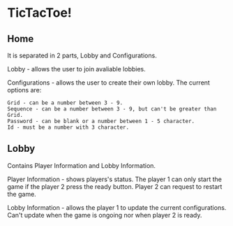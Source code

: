 # TicTacToe!

## Home

It is separated in 2 parts, Lobby and Configurations.

Lobby - allows the user to join avaliable lobbies.

Configurations - allows the user to create their own lobby. The current options are:

    Grid - can be a number between 3 - 9.
    Sequence - can be a number between 3 - 9, but can't be greater than Grid.
    Password - can be blank or a number between 1 - 5 character.
    Id - must be a number with 3 character.

## Lobby

Contains Player Information and Lobby Information.

Player Information - shows players's status. The player 1 can only start the game if the player 2 press the ready button. Player 2 can request to restart the game.

Lobby Information - allows the player 1 to update the current configurations. Can't update when the game is ongoing nor when player 2 is ready.
